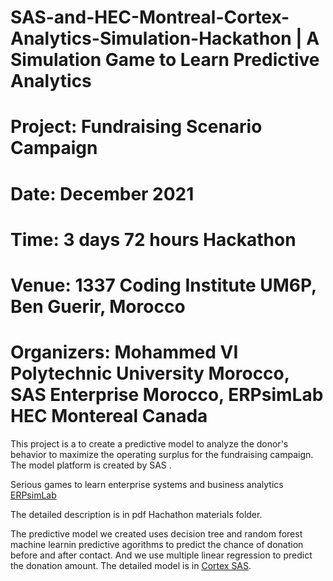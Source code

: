 # SAS-and-HEC-Montreal-Cortex-Analytics-Simulation-Hackathon | A Simulation Game to Learn Predictive Analytics
# Project: Fundraising Scenario Campaign
# Date: December 2021 
# Time: 3 days 72 hours Hackathon
# Venue: 1337 Coding Institute UM6P, Ben Guerir, Morocco
# Organizers: Mohammed VI Polytechnic University Morocco, SAS Enterprise Morocco, ERPsimLab HEC Montereal Canada
This project is a  to create a predictive model to analyze the donor's behavior to maximize the operating surplus for the fundraising campaign. The model platform is created by SAS .

Serious games to learn enterprise systems and business analytics [ERPsimLab](http://erpsim.hec.ca/)

The detailed description is in pdf Hachathon materials folder.

The predictive model we created uses decision tree and random forest machine learnin predictive agorithms to predict the chance of donation before and after contact. And we use multiple linear regression to predict the donation amount. The detailed model is in [Cortex SAS](https://www.sas.com/fr_ch/training/programs/cortex-analytics-simulation-game.html).
